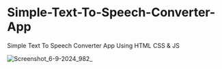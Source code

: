 # Simple-Text-To-Speech-Converter-App
Simple Text To Speech Converter App Using HTML CSS &amp; JS

![Screenshot_6-9-2024_982_](https://github.com/user-attachments/assets/fbb74ad4-1fc5-474c-9aa7-a0c590abb79b)
